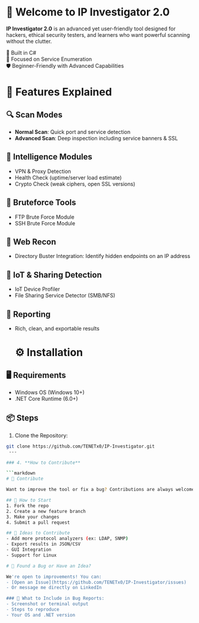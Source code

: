 # 🧠 Welcome to IP Investigator 2.0 

**IP Investigator 2.0** is an advanced yet user-friendly tool designed for hackers, ethical security testers, and learners who want powerful scanning without the clutter.

🔧 Built in C#  
📡 Focused on Service Enumeration  
🛡️ Beginner-Friendly with Advanced Capabilities

# 🌟 Features Explained

## 🔍 Scan Modes
- **Normal Scan**: Quick port and service detection
- **Advanced Scan**: Deep inspection including service banners & SSL

## 🧠 Intelligence Modules
- VPN & Proxy Detection
- Health Check (uptime/server load estimate)
- Crypto Check (weak ciphers, open SSL versions)

## 🧰 Bruteforce Tools
- FTP Brute Force Module
- SSH Brute Force Module

## 📂 Web Recon
- Directory Buster Integration: Identify hidden endpoints on an IP address

## 📡 IoT & Sharing Detection
- IoT Device Profiler
- File Sharing Service Detector (SMB/NFS)

## 📄 Reporting
- Rich, clean, and exportable results

  # ⚙️ Installation

## 🖥️ Requirements
- Windows OS (Windows 10+)
- .NET Core Runtime (6.0+)

## 📦 Steps
1. Clone the Repository:
```bash
git clone https://github.com/TENETx0/IP-Investigator.git
 ---

### 4. **How to Contribute**

```markdown
# 🤝 Contribute

Want to improve the tool or fix a bug? Contributions are always welcome!

## 🚀 How to Start
1. Fork the repo
2. Create a new feature branch
3. Make your changes
4. Submit a pull request

## 🧩 Ideas to Contribute
- Add more protocol analyzers (ex: LDAP, SNMP)
- Export results in JSON/CSV
- GUI Integration
- Support for Linux

# 🐛 Found a Bug or Have an Idea?

We're open to improvements! You can:
- [Open an Issue](https://github.com/TENETx0/IP-Investigator/issues)
- Or message me directly on LinkedIn

### 📝 What to Include in Bug Reports:
- Screenshot or terminal output
- Steps to reproduce
- Your OS and .NET version

